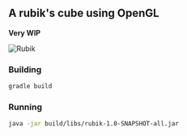 ## A rubik's cube using OpenGL

**Very WIP**

![Rubik](https://i.imgur.com/NpZv5JW.gif)

### Building

```sh
gradle build
```

### Running

```sh
java -jar build/libs/rubik-1.0-SNAPSHOT-all.jar
```
